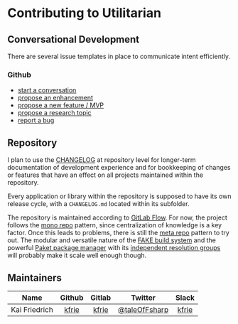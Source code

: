 # Contributing to Utilitarian

## Conversational Development

There are several issue templates in place to communicate intent efficiently.

### Github

* [start a conversation](https://github.com/kfrie/Utilitarian/issues/new?template=Conversation.md)
* [propose an enhancement](https://github.com/kfrie/Utilitarian/issues/new?template=Enhancement.md)
* [propose a new feature / MVP](https://github.com/kfrie/Utilitarian/issues/new?template=Feature.md)
* [propose a research topic](https://github.com/kfrie/Utilitarian/issues/new?template=Research.md)
* [report a bug](https://github.com/kfrie/Utilitarian/issues/new?template=Bug.md)

## Repository

I plan to use the [CHANGELOG](CHANGELOG.md) at repository level for longer-term documentation of development experience and for bookkeeping of changes or features that have an effect on all projects maintained within the repository.

Every application or library within the repository is supposed to have its own release cycle, with a `CHANGELOG.md` located within its subfolder.

The repository is maintained according to [GitLab Flow](https://docs.gitlab.com/ce/workflow/gitlab_flow.html). For now, the project follows the [mono repo](https://medium.com/@maoberlehner/monorepos-in-the-wild-33c6eb246cb9) pattern, since centralization of knowledge is a key factor. Once this leads to problems, there is still the [meta repo](https://medium.com/@patrickleet/mono-repo-or-multi-repo-why-choose-one-when-you-can-have-both-e9c77bd0c668) pattern to try out. The modular and versatile nature of the [FAKE build system](https://fake.build/) and the powerful [Paket package manager](https://fsprojects.github.io/Paket/index.html) with its [independent resolution groups](https://fsprojects.github.io/Paket/groups.html) will probably make it scale well enough though.

## Maintainers

| Name        | Github           | Gitlab  | Twitter | Slack
| ------------- |:-------------:| :-----:| :-----:| :-----:|
| Kai Friedrich | [kfrie](https://github.com/kfrie) | [kfrie](https://gitlab.com/kfrie) | [@taleOfFsharp](https://twitter.com/taleOfFsharp) | [kfrie](https://fsharp.slack.com/team/U8XU0S362)
